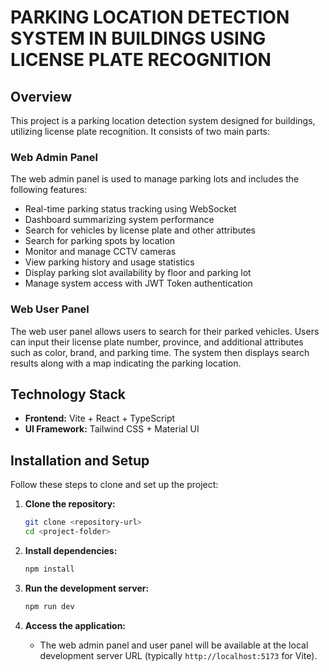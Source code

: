 # PARKING LOCATION DETECTION SYSTEM IN BUILDINGS USING LICENSE PLATE RECOGNITION

## Overview
This project is a parking location detection system designed for buildings, utilizing license plate recognition. It consists of two main parts:

### Web Admin Panel
The web admin panel is used to manage parking lots and includes the following features:
- Real-time parking status tracking using WebSocket
- Dashboard summarizing system performance
- Search for vehicles by license plate and other attributes
- Search for parking spots by location
- Monitor and manage CCTV cameras
- View parking history and usage statistics
- Display parking slot availability by floor and parking lot
- Manage system access with JWT Token authentication

### Web User Panel
The web user panel allows users to search for their parked vehicles. Users can input their license plate number, province, and additional attributes such as color, brand, and parking time. The system then displays search results along with a map indicating the parking location.

## Technology Stack
- **Frontend:** Vite + React + TypeScript
- **UI Framework:** Tailwind CSS + Material UI

## Installation and Setup
Follow these steps to clone and set up the project:

1. **Clone the repository:**
   ```sh
   git clone <repository-url>
   cd <project-folder>
   ```

2. **Install dependencies:**
   ```sh
   npm install
   ```

3. **Run the development server:**
   ```sh
   npm run dev
   ```

4. **Access the application:**
   - The web admin panel and user panel will be available at the local development server URL (typically `http://localhost:5173` for Vite).

